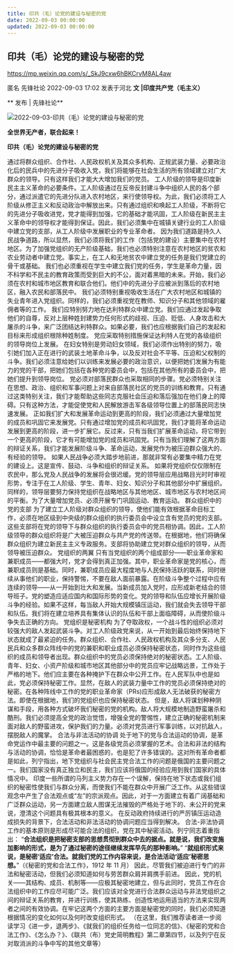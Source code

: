 ```yaml
---
title: 印共（毛）论党的建设与秘密的党
date: 2022-09-03 00:00:00
updated: 2022-09-03 00:00:00
---
```


## 印共（毛）论党的建设与秘密的党

https://mp.weixin.qq.com/s/_SkJ9cxw6hBKCrvM8AL4aw

匿名 先锋社论 2022-09-03 17:02 发表于河北
**文 |印度共产党（毛主义）**

** 发布 | 先锋社论**

![2022-09-03-印共（毛）论党的建设与秘密的党](assets/2022-09-03-印共（毛）论党的建设与秘密的党.jpeg)

**全世界无产者，联合起来！**

**印共（毛）论党的建设与秘密的党**

通过将群众组织、合作社、人民政权机关及其众多机构、正规武装力量、必要政治化后的民兵中的先进分子吸收入党，我们将能够在社会生活的所有领域建立对广大群众的领导。只有这样我们才能大大增加我们的党员。
工人阶级的领导是印度新民主主义革命的必要条件。工人阶级通过在反帝反封建斗争中组织人民的各个部分，通过派遣它的先进分队进入农村地区，来行使领导权。为此，我们必须将工人阶级从修正主义和反动政治中解放出来。只有通过组织和唤起工人阶级，不断将它的先进分子吸收进党，党才能得到加强，它的基础才能巩固，工人阶级在新民主主义革命中的领导权才能得到保证。因此，我们必须集中在城镇关键行业的工人阶级中建立党的支部，从工人阶级中发展职业的专业革命者。
因为我们道路是持久人民战争道路，所以显然，我们必须将我们的工作（包括党的建设）主要集中在农村地区。为了加强党组织的无产阶级基础，我们也必须特别注意在农村地区的贫农和农业劳动者中建立党。事实上，在工人和无地贫农中建立党的任务是我们党建立的骨干或基础。
我们也必须重视在学生中建立我们党的任务，学生是革命力量，因不科学和不民主的教育政策而受到巨大的不公，面对着黑暗的未来。开始，我们必须在农村和城市地区教育和联合他们。他们中的先进分子应被派到落后的农村地区，融入农民和部落民中。
我们必须特别重视吸收生活在广大农村地区和城镇的失业青年进入党组织。同样的，我们必须重视党在教师、知识分子和其他领域的雇佣者等的工作。
我们应特别努力地在达利特群众中建立党。我们应通过发起争取他们的自尊，反对上层种姓封建势力任何形式的歧视、压迫、贬低、人身攻击和大屠杀的斗争，来广泛团结达利特群众。如果必要，我们也应根据我们自己的发起和目标来形成组织根除种姓制度。
党应采取特别措施保证达利特人在党的各级组织的领导岗位上发展。
在妇女特别是劳动妇女领域，我们必须作出特别的努力，吸引她们加入正在进行的武装土地革命斗争，以及反对社会不平等、压迫和父权制的斗争。我们必须注意给她们以训练来发展必要的政治意识，以便把她们发展为有能力的党的干部，把她们包括在各种党的委员会中，包括在其他所有的委员会中，把她们提升到领导岗位。
党必须对部落民群众也采取相同的步骤。党必须特别关注在思想、政治、组织和军事问题上对来自部落民社区的党员的训练和教育。只有通过这类特别关注，我们才能帮助这些同志克服社会压迫和落后强加在他们身上的障碍。只有这种方法，才能促使党和人民解放游击军各级领导位置上的部落民同志快速发展。
正如我们扩大和发展革命运动到更高的阶段，我们必须通过大量增加党的成员和巩固它来发展党。只有通过增加党的成员和巩固党，我们才能将革命运动发展到更高的阶段，进一步扩展它。反过来，只有当我们扩展革命运动，将它带到一个更高的阶段，它才有可能增加党的成员和巩固党。只有当我们理解了这两方面的辩证关系，我们才能发展阶级斗争、革命运动，发展党作为被压迫群众强大的、有经验的领导。
如果人民战争必须大踏步地前进，那就非常有必要集中精力在党的建设上。这是宣传、鼓动、斗争和组织的辩证关系。
如果将党组织仅仅限制在农民中，那么党及人民战争的发展将会很迟缓。党的领导层应用战略目光时时审视形势，专注于在工人阶级、学生、青年、妇女、知识分子和其他部分中扩展组织。同样的，领导层要努力保持党组织在战略地区与其他地区、城市地区与农村地区间的平衡。为了大量增加党员、必须开展专门巩固运动、教育运动。
群众组织中的党的支部
为了建立工人阶级对群众组织的领导，使他们能有效根据革命目标工作，必须在地区级到中央级的群众组织的执行委员会中设立含有党员的党的支部。这些支部将在党的领导下与群众组织的执行委员会中的党员相协调。因此，工人阶级领导的群众组织将是广大被压迫群众与共产党的传送带。在根据地，他们将确保群众组织为建立新民主主义专政服务。支部将协助建立党对群众组织的领导，从而领导被压迫群众。
党组织的两翼
只有当党组织的两个组成部分——职业革命家和兼职成员——都强大时，党才会得到真正加强。其中，职业革命家是党的核心，而兼职成员则是基础。同时，兼职成员应最大程度地与人民保持活跃的联系，同时继续从事他们的职业，保持警惕，不要在敌人面前暴露。在阶级斗争整个过程中应有连续的领导——从一开始到壮大和发展。当新成员加入党时，应形成新老结合的领导班子。党的塑造应适应国内和国际形势的变化。党的领导和队伍应增长开展阶级斗争的经验。如果不这样，每当敌人开始大规模镇压运动，我们就会失去领导干部和队伍。我们将在建立培养具有集体认识的队伍和干部上面临障碍，从而使阶级斗争失去正确的方向。
党组织是秘密机构
为了夺取政权，一个战斗性的组织必须对较强大的敌人发起武装斗争。对工人阶级政党来说，从一开始到最后始终保持地下状态就成了最紧迫的任务。群众组织、合作社、人民政权机构及其众多分支、人民民兵和众多群众阵线中的党的兼职和职业成员必须保持秘密状态，同时作为这些组织的成员和领导者出现。群众组织中的党员必须保持绝对的秘密状态。工人阶级、青年、妇女、小资产阶级和城市地区其他部分中的党员应牢记战略远景，工作处于严格的地下。他们应主要在各种掩护下在群众中公开工作。在人民军队中也是如此，党必须保持秘密工作。显然，在敌人的武装力量中工作的党员必须保持绝对的秘密。在各种阵线中工作的党的职业革命家（PRs)应形成敌人无法破获的秘密方法。即使在根据地，我们的党组织也应保持秘密状态。
但是，敌人将谋划种种阴谋和手段，用各种方式破坏我们秘密的党的机构。敌人将大规模地制造野蛮屠杀和酷刑。我们必须提高全党的政治觉悟，增强全党的警惕性，建立正确的秘密机制来面对敌人的野蛮进攻，保护我们的力量。必须对党员进行军事训练，以对抗敌人，摆脱敌人的魔掌。
合法与非法活动的协调
处于地下的党与合法运动的协调，是革命党运作中最主要的问题之一。这是各级党员必须掌握的艺术。合法和非法的结构与活动的协调，恰恰是革命者最困惑的，也是犯了许多错误的。这对所有革命者都是如此，列宁指出，地下党组织与社会民主党合法工作的问题是俄国的主要问题之一。我们国家没有真正独立和民主，我们应该将俄国的经验应用到我们国家的具体情况中。
印度一些所谓的马列主义势力存在一个误解，保持在地下状态或我们组织的秘密性使我们与群众分离，而使我们不能在群众中开展广泛工作。从这些错误观念中产生了合法观点或“左”的宗派观点。因此，对于一方面建立有着广阔基础和广泛群众运动，另一方面建立敌人图谋无法摧毁的严格处于地下的、未公开的党来说，澄清这个问题具有极其根本的意义。
在反动政府持续进行的严厉镇压运动造成损失的背景下，合法活动和非法活动的协调问题应当得到解决。
合法-非法协调工作的基本原则是形成尽可能合法的组织，党在其中秘密活动。列宁同志着重指出：
“**合法组织是把秘密支部的思想贯彻到群众中去的据点。就是说，我们改变施加影响的形式，是为了通过秘密的途径继续发挥早先的那种影响。**”
“**就组织形式来说，是秘密‘适应’合法。就我们党的工作内容来说，是合法活动‘适应’秘密思想。**”（《秘密的党和合法工作》，1912 年 11 月）
因此，尽管我们被迫进行专门的非法和秘密活动，但我们必须知道如何与劳苦群众肩并肩携手前进。
因此，党的机关——其结构、成员、机制等——应极其秘密地建立，但与此同时，党员工作在合法组织中的工作应尽可能广泛。我们应该对全党进行合法群众运动与非法党组织之间的辩证关系的教育，并进行训练，使其熟练、创造性地运用适当的方法来实现两者之间的有效协调。在牢记这两个方面的主要方面是秘密党的同时，我们必须知道根据情况的变化如何以及何时改变组织形式。
（在这里，我们推荐读者进一步阅读学习《进一步，退两步》、《就我们的组织任务给一位同志的信》、《秘密的党和合法工作》、《怎么办？》、《联共（布）党史简明教程》第二章第四节，以及列宁在反对取消派的斗争中写的其他文章等）
